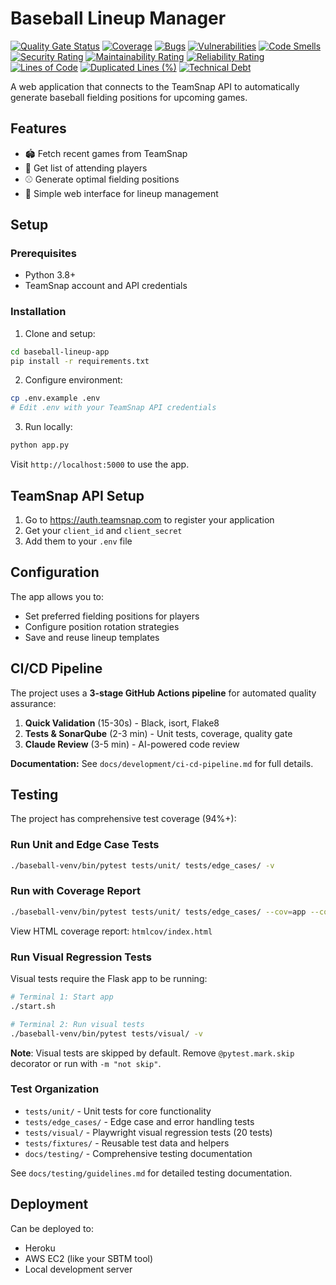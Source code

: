 # Baseball Lineup Manager

[![Quality Gate Status](http://44.206.255.230:9000/api/project_badges/measure?project=baseball-lineup-app&metric=alert_status)](http://44.206.255.230:9000/dashboard?id=baseball-lineup-app)
[![Coverage](http://44.206.255.230:9000/api/project_badges/measure?project=baseball-lineup-app&metric=coverage)](http://44.206.255.230:9000/dashboard?id=baseball-lineup-app)
[![Bugs](http://44.206.255.230:9000/api/project_badges/measure?project=baseball-lineup-app&metric=bugs)](http://44.206.255.230:9000/dashboard?id=baseball-lineup-app)
[![Vulnerabilities](http://44.206.255.230:9000/api/project_badges/measure?project=baseball-lineup-app&metric=vulnerabilities)](http://44.206.255.230:9000/dashboard?id=baseball-lineup-app)
[![Code Smells](http://44.206.255.230:9000/api/project_badges/measure?project=baseball-lineup-app&metric=code_smells)](http://44.206.255.230:9000/dashboard?id=baseball-lineup-app)
[![Security Rating](http://44.206.255.230:9000/api/project_badges/measure?project=baseball-lineup-app&metric=security_rating)](http://44.206.255.230:9000/dashboard?id=baseball-lineup-app)
[![Maintainability Rating](http://44.206.255.230:9000/api/project_badges/measure?project=baseball-lineup-app&metric=sqale_rating)](http://44.206.255.230:9000/dashboard?id=baseball-lineup-app)
[![Reliability Rating](http://44.206.255.230:9000/api/project_badges/measure?project=baseball-lineup-app&metric=reliability_rating)](http://44.206.255.230:9000/dashboard?id=baseball-lineup-app)
[![Lines of Code](http://44.206.255.230:9000/api/project_badges/measure?project=baseball-lineup-app&metric=ncloc)](http://44.206.255.230:9000/dashboard?id=baseball-lineup-app)
[![Duplicated Lines (%)](http://44.206.255.230:9000/api/project_badges/measure?project=baseball-lineup-app&metric=duplicated_lines_density)](http://44.206.255.230:9000/dashboard?id=baseball-lineup-app)
[![Technical Debt](http://44.206.255.230:9000/api/project_badges/measure?project=baseball-lineup-app&metric=sqale_index)](http://44.206.255.230:9000/dashboard?id=baseball-lineup-app)

A web application that connects to the TeamSnap API to automatically generate baseball fielding positions for upcoming games.

## Features

- 🏟️ Fetch recent games from TeamSnap
- 👥 Get list of attending players
- ⚾ Generate optimal fielding positions
- 📱 Simple web interface for lineup management

## Setup

### Prerequisites
- Python 3.8+
- TeamSnap account and API credentials

### Installation

1. Clone and setup:
```bash
cd baseball-lineup-app
pip install -r requirements.txt
```

2. Configure environment:
```bash
cp .env.example .env
# Edit .env with your TeamSnap API credentials
```

3. Run locally:
```bash
python app.py
```

Visit `http://localhost:5000` to use the app.

## TeamSnap API Setup

1. Go to https://auth.teamsnap.com to register your application
2. Get your `client_id` and `client_secret`
3. Add them to your `.env` file

## Configuration

The app allows you to:
- Set preferred fielding positions for players
- Configure position rotation strategies
- Save and reuse lineup templates

## CI/CD Pipeline

The project uses a **3-stage GitHub Actions pipeline** for automated quality assurance:

1. **Quick Validation** (15-30s) - Black, isort, Flake8
2. **Tests & SonarQube** (2-3 min) - Unit tests, coverage, quality gate
3. **Claude Review** (3-5 min) - AI-powered code review

**Documentation:** See `docs/development/ci-cd-pipeline.md` for full details.

## Testing

The project has comprehensive test coverage (94%+):

### Run Unit and Edge Case Tests
```bash
./baseball-venv/bin/pytest tests/unit/ tests/edge_cases/ -v
```

### Run with Coverage Report
```bash
./baseball-venv/bin/pytest tests/unit/ tests/edge_cases/ --cov=app --cov-report=html --cov-report=term-missing
```

View HTML coverage report: `htmlcov/index.html`

### Run Visual Regression Tests
Visual tests require the Flask app to be running:
```bash
# Terminal 1: Start app
./start.sh

# Terminal 2: Run visual tests
./baseball-venv/bin/pytest tests/visual/ -v
```

**Note**: Visual tests are skipped by default. Remove `@pytest.mark.skip` decorator or run with `-m "not skip"`.

### Test Organization
- `tests/unit/` - Unit tests for core functionality
- `tests/edge_cases/` - Edge case and error handling tests
- `tests/visual/` - Playwright visual regression tests (20 tests)
- `tests/fixtures/` - Reusable test data and helpers
- `docs/testing/` - Comprehensive testing documentation

See `docs/testing/guidelines.md` for detailed testing documentation.

## Deployment

Can be deployed to:
- Heroku
- AWS EC2 (like your SBTM tool)
- Local development server